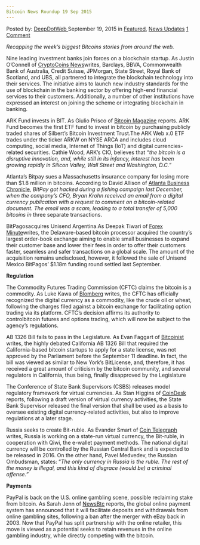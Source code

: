 ```yaml
---
Bitcoin News Roundup 19 Sep 2015
---
```

<article class="post-listing post-11582 post type-post status-publish format-standard has-post-thumbnail hentry  tag-3099 tag-2524 tag-bitcoin tag-news tag-roundup tag-sep">
<div class="post-inner">
<span>Posted by: <a href="https://www.deepdotweb.com/author/admin/" title="">DeepDotWeb </a></span>
<span>September 19, 2015</span>
<span>in <a href="https://www.deepdotweb.com/category/deepdot-news/" rel="category tag">Featured</a>, <a href="https://www.deepdotweb.com/category/news-updates/" rel="category tag">News Updates</a></span>
<span><a href="https://www.deepdotweb.com/2015/09/19/bitcoin-news-roundup-19-sep-2015/#comments">1 Comment</a></span>


<p><em>Recapping the week&#8217;s biggest Bitcoins stories from around the web.</em></p>
<p>Nine leading investment banks join forces on a blockchain startup. As Justin O’Connell of <a href="https://www.cryptocoinsnews.com/nine-major-banks-partner-block-chain-initiative/">CryptoCoins News</a>writes, Barclays, BBVA, Commonwealth Bank of Australia, Credit Suisse, JPMorgan, State Street, Royal Bank of Scotland, and UBS, all partnered to integrate the blockchain technology into their services. The initiative aims to launch new industry standards for the use of blockchain in the banking sector by offering high-end financial services to their customers. Additionally, a number of other institutions have expressed an interest on joining the scheme or integrating blockchain in banking.</p>
<p>ARK Fund invests in BIT. As Giulio Prisco of <a href="https://bitcoinmagazine.com/21956/wall-steet-interest-bitcoin-grows-ark-fund-investing-silberts-bitcoin-investment-trust/">Bitcoin Magazine</a> reports. ARK Fund becomes the first ETF fund to invest in bitcoin by purchasing publicly traded shares of Silbert’s Bitcoin Investment Trust.The ARK Web x.0 ETF trades under the ticker ARKW on NYSE ARCA and includes cloud computing, social media, Internet of Things (IoT) and digital currencies-related securities. Cathie Wood, ARK’s CIO, believes that <em>“the bitcoin is a disruptive innovation, and, while still in its infancy, interest has been growing rapidly in Silicon Valley, Wall Street and Washington, D.C.”</em></p>
<p>Atlanta&#8217;s Bitpay sues a Massachusetts insurance company for losing more than $1.8 million in bitcoins. According to David Allison of <a href="http://www.bizjournals.com/atlanta/blog/atlantech/2015/09/atlantas-bitpay-got-hacked-for-1-8-million-in.html">Atlanta Business Chronicle</a><em>, BitPay got hacked during a fishing campaign last December, when the company’s CFO, Bryan Krohn received an email from a digital currency publication with a request to comment on a bitcoin-related document. The email was a scam, leading to a total transfer of 5,000 bitcoins in </em>three separate transactions.</p>
<p>BitPagosacquires Unisend Argentina.As Deepak Tiwari of <a href="http://www.forexminute.com/bitcoin/bitpagos-acquires-unisend-argentina-for-an-undisclosed-amount-62719">Forex Minute</a>writes, the Delaware-based bitcoin processor acquired the country’s largest order-book exchange aiming to enable small businesses to expand their customer base and lower their fees in order to offer their customers faster, seamless and safer transactions on a global scale. The amount of the acquisition remains undisclosed, however, it followed the sale of Unisend Mexico BitPagos’ $1.18m funding round settled last September.</p>
<p><strong>Regulation</strong></p>
<p>The Commodity Futures Trading Commission (CFTC) claims the bitcoin is a commodity. As Luke Kawa of <a href="http://www.bloomberg.com/news/articles/2015-09-17/bitcoin-is-officially-a-commodity-according-to-u-s-regulator">Blomberg</a> writes, the CFTC has officially recognized the digital currency as a commodity, like the crude oil or wheat, following the charges filed against a bitcoin exchange for facilitating option trading via its platform. CFTC’s decision affirms its authority to controlbitcoin futures and options trading, which will now be subject to the agency&#8217;s regulations.</p>
<p>AB 1326 Bill fails to pass in the Legislature. As Evan Faggart of <a href="http://bitcoinist.net/california-bitcoin-bill-dies-legislature/">Bitcoinist</a> writes, the highly debated California AB 1326 Bill that required the California-based bitcoin startups to apply for a state license, was not approved by the Parliament before the September 11 deadline. In fact, the bill was viewed as similar to New York’s BitLicense, and, therefore, it has received a great amount of criticism by the bitcoin community, and several regulators in California, thus being, finally disapproved by the Legislature</p>
<p>The Conference of State Bank Supervisors (CSBS) releases model regulatory framework for virtual currencies. As Stan Higgins of <a href="http://www.coindesk.com/us-state-bank-supervisors-publish-final-model-regulation/">CoinDesk</a> reports, following a draft version of virtual currency activities, the State Bank Supervisor released the final version that shall be used as a basis to oversee existing digital currency-related activities, but also to improve regulations at a later stage.</p>
<p>Russia seeks to create Bit-ruble. As Evander Smart of <a href="http://cointelegraph.com/news/115302/russia-to-create-bitruble-a-state-run-digital-currency-for-2016">Coin Telegraph</a> writes, Russia is working on a state-run virtual currency, the Bit-ruble, in cooperation with Qiwi, the e-wallet payment methods. The national digital currency will be controlled by the Russian Central Bank and is expected to be released in 2016. On the other hand, Pavel Medvedev, the Russian Ombudsman, states: “<em>The only currency in Russia is the ruble. The rest of the money is illegal, and this kind of disgrace (would be) a criminal offense.”</em></p>
<p><strong>Payments</strong></p>
<p>PayPal is back on the U.S. online gambling scene, possible reclaiming stake from bitcoin. As Sarah Jenn of <a href="http://www.newsbtc.com/2015/09/16/paypal-to-reclaim-stake-in-us-online-gambling-from-bitcoin/">NewsBtc</a> reports, the global online payment system has announced that it will facilitate deposits and withdrawals from online gambling sites, following a ban after the merger with eBay back in 2003. Now that PayPal has split partnership with the online retailer, this move is viewed as a potential seeks to retain revenues in the online gambling industry, while directly competing with the bitcoin.</p>
</div>
<span style="display:none"><a href="https://www.deepdotweb.com/tag/19/" rel="tag">19</a> <a href="https://www.deepdotweb.com/tag/2015/" rel="tag">2015</a> <a href="https://www.deepdotweb.com/tag/bitcoin/" rel="tag">bitcoin</a> <a href="https://www.deepdotweb.com/tag/news/" rel="tag">news</a> <a href="https://www.deepdotweb.com/tag/roundup/" rel="tag">roundup</a> <a href="https://www.deepdotweb.com/tag/sep/" rel="tag">sep</a></span> <span style="display:none" class="updated">2015-09-19</span>
<div style="display:none" class="vcard author" itemprop="author" itemscope itemtype="http://schema.org/Person"><strong class="fn" itemprop="name">